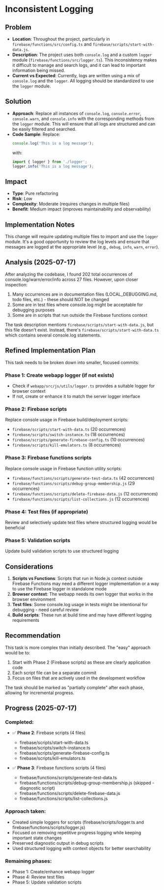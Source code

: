 # Inconsistent Logging

## Problem
- **Location**: Throughout the project, particularly in `firebase/functions/src/config.ts` and `firebase/scripts/start-with-data.js`.
- **Description**: The project uses both `console.log` and a custom `logger` module (`firebase/functions/src/logger.ts`). This inconsistency makes it difficult to manage and search logs, and it can lead to important information being missed.
- **Current vs Expected**: Currently, logs are written using a mix of `console.log` and the `logger`. All logging should be standardized to use the `logger` module.

## Solution
- **Approach**: Replace all instances of `console.log`, `console.error`, `console.warn`, and `console.info` with the corresponding methods from the `logger` module. This will ensure that all logs are structured and can be easily filtered and searched.
- **Code Sample**:
  Replace:
  ```javascript
  console.log('This is a log message');
  ```
  with:
  ```javascript
  import { logger } from './logger';
  logger.info('This is a log message');
  ```

## Impact
- **Type**: Pure refactoring
- **Risk**: Low
- **Complexity**: Moderate (requires changes in multiple files)
- **Benefit**: Medium impact (improves maintainability and observability)

## Implementation Notes
This change will require updating multiple files to import and use the `logger` module. It's a good opportunity to review the log levels and ensure that messages are logged at the appropriate level (e.g., `debug`, `info`, `warn`, `error`).

## Analysis (2025-07-17)

After analyzing the codebase, I found 202 total occurrences of console.log/warn/error/info across 27 files. However, upon closer inspection:

1. Many occurrences are in documentation files (LOCAL_DEBUGGING.md, todo files, etc.) - these should NOT be changed
2. Some are in test files where console.log might be acceptable for debugging purposes
3. Some are in scripts that run outside the Firebase functions context

The task description mentions `firebase/scripts/start-with-data.js`, but this file doesn't exist. Instead, there's `firebase/scripts/start-with-data.ts` which contains several console.log statements.

## Refined Implementation Plan

This task needs to be broken down into smaller, focused commits:

### Phase 1: Create webapp logger (if not exists)
- Check if `webapp/src/js/utils/logger.ts` provides a suitable logger for browser context
- If not, create or enhance it to match the server logger interface

### Phase 2: Firebase scripts
Replace console usage in Firebase build/deployment scripts:
- `firebase/scripts/start-with-data.ts` (20 occurrences)
- `firebase/scripts/switch-instance.ts` (18 occurrences)  
- `firebase/scripts/generate-firebase-config.ts` (10 occurrences)
- `firebase/scripts/kill-emulators.ts` (8 occurrences)

### Phase 3: Firebase functions scripts
Replace console usage in Firebase function utility scripts:
- `firebase/functions/scripts/generate-test-data.ts` (42 occurrences)
- `firebase/functions/scripts/debug-group-membership.js` (29 occurrences)
- `firebase/functions/scripts/delete-firebase-data.js` (12 occurrences)
- `firebase/functions/scripts/list-collections.js` (12 occurrences)

### Phase 4: Test files (if appropriate)
Review and selectively update test files where structured logging would be beneficial

### Phase 5: Validation scripts
Update build validation scripts to use structured logging

## Considerations

1. **Scripts vs Functions**: Scripts that run in Node.js context outside Firebase Functions may need a different logger implementation or a way to use the Firebase logger in standalone mode
2. **Browser context**: The webapp needs its own logger that works in the browser environment
3. **Test files**: Some console.log usage in tests might be intentional for debugging - need careful review
4. **Build scripts**: These run at build time and may have different logging requirements

## Recommendation

This task is more complex than initially described. The "easy" approach would be to:
1. Start with Phase 2 (Firebase scripts) as these are clearly application code
2. Each script file can be a separate commit
3. Focus on files that are actively used in the development workflow

The task should be marked as "partially complete" after each phase, allowing for incremental progress.

## Progress (2025-07-17)

### Completed:
- ✅ **Phase 2**: Firebase scripts (4 files)
  - firebase/scripts/start-with-data.ts
  - firebase/scripts/switch-instance.ts
  - firebase/scripts/generate-firebase-config.ts
  - firebase/scripts/kill-emulators.ts
  
- ✅ **Phase 3**: Firebase functions scripts (4 files)
  - firebase/functions/scripts/generate-test-data.ts
  - firebase/functions/scripts/debug-group-membership.js (skipped - diagnostic script)
  - firebase/functions/scripts/delete-firebase-data.js
  - firebase/functions/scripts/list-collections.js

### Approach taken:
- Created simple loggers for scripts (firebase/scripts/logger.ts and firebase/functions/scripts/logger.js)
- Focused on removing repetitive progress logging while keeping important state changes
- Preserved diagnostic output in debug scripts
- Used structured logging with context objects for better searchability

### Remaining phases:
- Phase 1: Create/enhance webapp logger
- Phase 4: Review test files
- Phase 5: Update validation scripts
